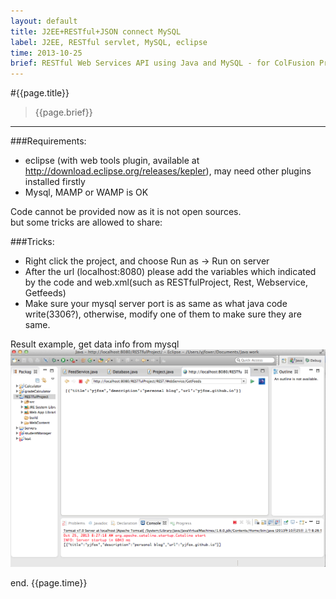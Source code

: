 ```yaml
---
layout: default
title: J2EE+RESTful+JSON connect MySQL
label: J2EE, RESTful servlet, MySQL, eclipse
time: 2013-10-25
brief: RESTful Web Services API using Java and MySQL - for ColFusion Project
---
```


#{{page.title}}
> {{page.brief}}
**************

###Requirements:

+ eclipse (with web tools plugin, available at <http://download.eclipse.org/releases/kepler>), may need other plugins installed firstly
+ Mysql, MAMP or WAMP is OK

Code cannot be provided now as it is not open sources.  
but some tricks are allowed to share: 

###Tricks:
+ Right click the project, and choose Run as -> Run on server  
+ After the url (localhost:8080) please add the variables which indicated by the code and web.xml(such as RESTfulProject, Rest, Webservice, Getfeeds)  
+ Make sure your mysql server port is as same as what java code write(3306?), otherwise, modify one of them to make sure they are same.  

Result example, get data info from mysql  
![right?](/images/20131025.png)

end.
{{page.time}}
